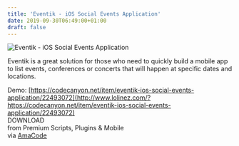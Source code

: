 ```yaml
---
title: 'Eventik - iOS Social Events Application'
date: 2019-09-30T06:49:00+01:00
draft: false
---
```


![Eventik - iOS Social Events Application](http://www.codelist.cc/uploads/posts/2019-09/1569822050_eventik.jpg "Eventik - iOS Social Events Application")  
  
Eventik is a great solution for those who need to quickly build a mobile app to list events, conferences or concerts that will happen at specific dates and locations.  
  
Demo: [https://codecanyon.net/item/eventik-ios-social-events-application/22493072](http://www.lolinez.com/?https://codecanyon.net/item/eventik-ios-social-events-application/22493072)  
DOWNLOAD  
from Premium Scripts, Plugins & Mobile  
via [AmaCode](https://amazcode.ooo)